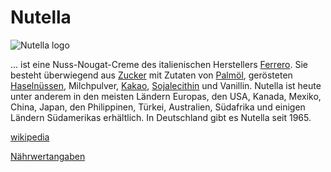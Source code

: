 # Nutella

![Nutella logo](https://upload.wikimedia.org/wikipedia/commons/8/8a/Logo_Nutella.svg)

 ... ist eine Nuss-Nougat-Creme des italienischen Herstellers [Ferrero](konzerne/ferrero.md). Sie besteht überwiegend aus [Zucker](nahrung/zucker.md) mit Zutaten von [Palmöl](nahrung/palmoel.md), gerösteten [Haselnüssen](nahrung/haselnuss.md), Milchpulver, [Kakao](nahrung/kakao.md), [Sojalecithin](nahrung/sojalecithin.md) und Vanillin. Nutella ist heute unter anderem in den meisten Ländern Europas, den USA, Kanada, Mexiko, China, Japan, den Philippinen, Türkei, Australien, Südafrika und einigen Ländern Südamerikas erhältlich. In Deutschland gibt es Nutella seit 1965.

[wikipedia](https://de.wikipedia.org/wiki/Nutella)

[Nährwertangaben](https://www.nutella.com/de/de/naehrwertangaben)
